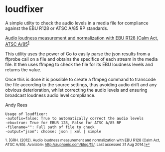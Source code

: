 loudfixer
=========

A simple utilty to check the audio levels in a media file for compliance against the EBU R128 or ATSC A/85 RP standards.

[Audio loudness measurement and normalization with EBU R128 (Calm Act, ATSC A/85](<http://auphonic.com/blog/15/>)<sup><a href="#fn1" id="ref1">1</a></sup>


This utility uses the power of Go to easily parse the json results from a ffprobe call on a file and obtains the specifics of each stream in the media file. It then uses ffmpeg to check the file for its EBU loudness levels and returns the value.

Once this is done it is possible to create a ffmpeg command to transcode the file according to the source settings, thus avoiding audio drift and any obvious deterioration, whilst correcting the audio levels and ensuring broadcast loudness audio level compliance.

Andy Rees


	Usage of loudfixer:
  	-autofix=false: True to automatically correct the audio levels
  	-ebu=true: True for EBUR 128, False for ATSC A/85 RP
  	-filename="": Full path of file to check
  	-output="json": choose: json | xml | simple
  	
<sup id="fn1">1. [GRH. (2012). Audio loudness measurement and normalization with EBU R128 (Calm Act, ATSC A/85). Available: http://auphonic.com/blog/15/. Last accessed 31 Aug 2014.]<a href="#ref1" title="Jump back to footnote 1 in the text.">↩</a></sup>
